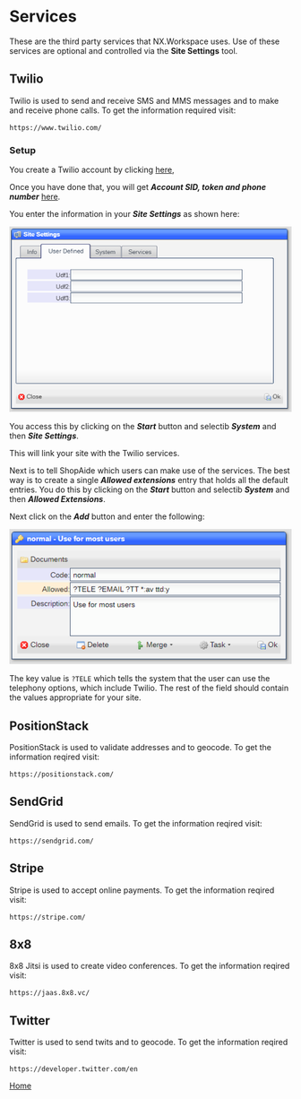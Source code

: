 # Services

These are the third party services that NX.Workspace uses.  Use of these services are optional and controlled via
the **Site Settings** tool.

## Twilio

Twilio is used to send and receive SMS and MMS messages and to make and receive phone calls.  To get the information
required visit:

```
https://www.twilio.com/
```

### Setup

 You create a Twilio account by clicking [here](https://www.twilio.com/try-twilio),

Once you have done that, you will get ***Account SID, token and phone number*** [here](https://www.comm100.com/livechat/knowledgebase/where-do-i-find-the-twilio-account-sid-auth-token-and-phone-number-sid.html#:~:text=Here%20is%20how%20to%20access%20this%20information%3A%201,can%20find%20the%20SID%20for%20the%20phone%20number.).

You enter the information in your ***Site Settings*** as shown here:

![image](images/Site2.png)

You access this by clicking on the ***Start*** button and selectib ***System*** and then ***Site Settings***.

This will link your site with the Twilio services.

Next is to tell ShopAide which users can make use of the services.  The best way is to create a single ***Allowed extensions*** entry that holds all the default entries.  You do this by clicking on the ***Start*** button and selectib ***System*** and then ***Allowed Extensions***.

Next click on the ***Add*** button and enter the following:

![image](images/SampleAllowed.png)

The key value is ```?TELE``` which tells the system that the user can use the telephony options, which include Twilio.  The rest of the field should contain the values appropriate for your site.

## PositionStack

PositionStack is used to validate addresses and to geocode.  To get the information reqired visit:

```
https://positionstack.com/
```

## SendGrid

SendGrid is used to send emails.  To get the information reqired visit:

```
https://sendgrid.com/
```

## Stripe

Stripe is used to accept online payments.  To get the information reqired visit:

```
https://stripe.com/
```

## 8x8

8x8 Jitsi is used to create video conferences.  To get the information reqired visit:

```
https://jaas.8x8.vc/
```

## Twitter

Twitter is used to send twits and to geocode.  To get the information reqired visit:

```
https://developer.twitter.com/en
```


[Home](../README.md)
